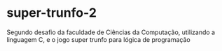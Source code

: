# super-trunfo-2
Segundo desafio da faculdade de Ciências da Computação, utilizando a linguagem C, e o jogo super trunfo para lógica de programação
